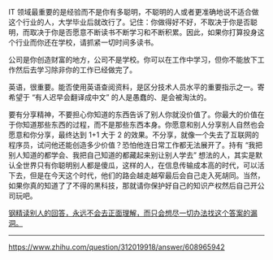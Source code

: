 IT 领域最重要的是经验而不是你有多聪明，不聪明的人或者更准确地说不适合做这个行业的人，大学毕业后就改行了。记住：你做得好不好，不取决于你是否聪明，而取决于你是否愿意不断读书不断学习和不断积累。因此，如果你打算投身这个行业而你还在学校，请抓紧一切时间多读书。  

公司是你创造财富的地方，公司不是学校。你可以在工作中学习，但你不能放下工作然后去学习除非你的工作已经做完了。

英语，很重要。能否使用英语查阅资料，是区分技术人员水平的重要指示之一。寄希望于 “有人迟早会翻译成中文” 的人是愚蠢的、是会被淘汰的。

要有分享精神，不要担心你知道的东西告诉了别人你就没价值了。你最大的价值在于你知道那些东西的过程，而不是那些东西本身。你愿意和别人分享别人自然也会愿意和你分享，最终达到 1+1 大于 2 的效果。不分享，就像一个失去了互联网的程序员，试问他还能创造多少价值？恐怕他连日常工作都无法展开了。持有 “我把别人知道的都学会、我把自己知道的都藏起来别让别人学去” 想法的人，其实是默认全世界只有你聪明别人都是傻瓜，这样的人，在信息传输成本高的时代，可以活下去，但是在今天这个时代，他们的路会越走越窄最后会自己走入死胡同。当然，如果你真的知道了了不得的黑科技，那就请你保护好自己的知识产权然后自己开公司玩吧。

<u>钢精读别人的回答，永远不会去正面理解，而只会想尽一切办法找这个答案的漏洞。</u>

---
https://www.zhihu.com/question/312019918/answer/608965942